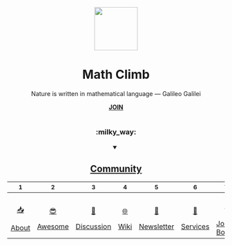 <div align="center">
  <img height="100" src="https://user-images.githubusercontent.com/116753704/198101944-adf1924a-d41e-4966-bb8d-d2f11350fac9.png"/>
  <h1>Math Climb</h1>
  <p>Nature is written in mathematical language — Galileo Galilei</p>
  <a href="https://github.com/MathClimb/.github/blob/main/JOIN.md"><b>JOIN</b></a>

#

<div align="center">
  <h3>:milky_way:</h3>
  <details open><summary><h2><a href="https://github.com/MathClimb/community">Community</a></h2></summary>

  | <sub>1</sub> | <sub>2</sub> | <sub>3</sub> | <sub>4</sub> | <sub>5</sub> | <sub>6</sub> | <sub>7</sub> | <sub>8</sub> | <sub>9</sub> |
  |-|-|-|-|-|-|-|-|-|
  | <a href="https://github.com/MathClimb/.github" title=""><p align="center">:inbox_tray:</p>About</a> | <a href="https://github.com/MathClimb/awesome" title=""><p align="center">:sunglasses:</p>Awesome</a>  | <a href="https://github.com/orgs/mathclimb/discussions" title=""><p align="center">:triangular_ruler:</p>Discussion</a> | <a href="https://github.com/mathclimb/community/wiki" title=""><p align="center">:globe_with_meridians:</p>Wiki</a> | <a href="https://github.com/MathClimb/newsletter" title=""><p align="center">:incoming_envelope:</p>Newsletter</a> | <a href="https://github.com/MathClimb/services" title=""><p align="center">:handshake:</p>Services</a> | <a href="https://github.com/MathClimb/jobs" title=""><p align="center">:business_suit_levitating:</p>Job Board</a> | <a href="https://github.com/MathClimb/shop" title=""><p align="center">:globe_with_meridians:</p>Shop</a> | <a href="https://github.com/MathClimb/site" title=""><p align="center">:globe_with_meridians:</p>Site</a> | 

  </details>
</div>

#

</div>

